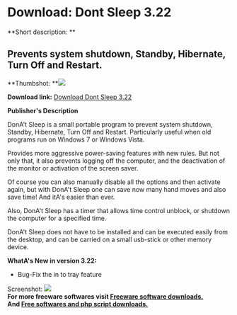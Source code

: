# Download: Dont Sleep 3.22

**Short description: **

## Prevents system shutdown, Standby, Hibernate, Turn Off and Restart.

  
**Thumbshot: **![](http://www.freewarefiles.com/screenshot/dontsleep_md.jpg)   
  
**Download link:** [Download Dont Sleep 3.22](http://freesoftwares.boysofts.com/Dont-Sleep_program_56288.html)  
  

**Publisher's Description**  
  

DonA't Sleep is a small portable program to prevent system shutdown, Standby,
Hibernate, Turn Off and Restart. Particularly useful when old programs run on
Windows 7 or Windows Vista.

Provides more aggressive power-saving features with new rules. But not only
that, it also prevents logging off the computer, and the deactivation of the
monitor or activation of the screen saver.

Of course you can also manually disable all the options and then activate
again, but with DonA't Sleep one can save now many hand moves and also save
time! And itA's easier than ever.

Also, DonA't Sleep has a timer that allows time control unblock, or shutdown
the computer for a specified time.

DonA't Sleep does not have to be installed and can be executed easily from the
desktop, and can be carried on a small usb-stick or other memory device.

**WhatA's New in version 3.22:**

  * Bug-Fix the in to tray feature 

  
  
Screenshot: ![](http://www.freewarefiles.com/screenshot/dontsleep.jpg)  
**For more freeware softwares visit [Freeware software downloads.](http://freesoftwares.boysofts.com/)**   
**And [Free softwares and php script downloads.](http://www.boysofts.com/)**

